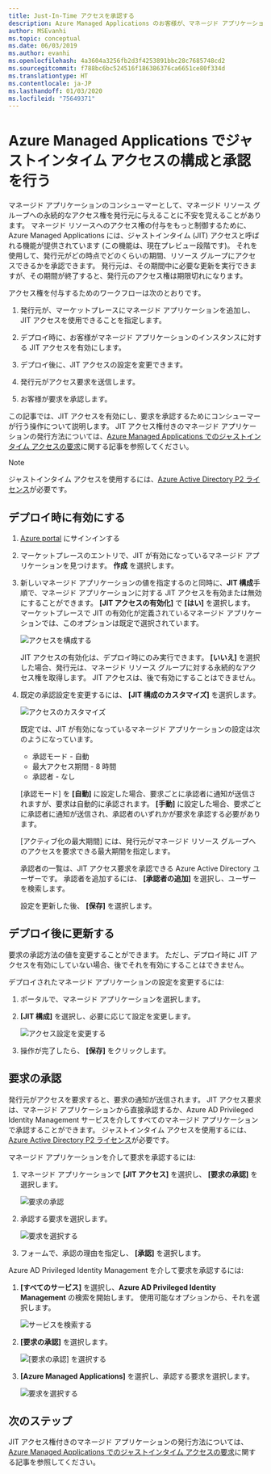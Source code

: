 ```yaml
---
title: Just-In-Time アクセスを承認する
description: Azure Managed Applications のお客様が、マネージド アプリケーションへのジャストインタイム アクセス要求を承認する方法について説明します。
author: MSEvanhi
ms.topic: conceptual
ms.date: 06/03/2019
ms.author: evanhi
ms.openlocfilehash: 4a3604a3256fb2d3f4253891bbc28c7685748cd2
ms.sourcegitcommit: f788bc6bc524516f186386376ca6651ce80f334d
ms.translationtype: HT
ms.contentlocale: ja-JP
ms.lasthandoff: 01/03/2020
ms.locfileid: "75649371"
---
```

# <a name="configure-and-approve-just-in-time-access-for-azure-managed-applications"></a>Azure Managed Applications でジャストインタイム アクセスの構成と承認を行う

マネージド アプリケーションのコンシューマーとして、マネージド リソース グループへの永続的なアクセス権を発行元に与えることに不安を覚えることがあります。 マネージド リソースへのアクセス権の付与をもっと制御するために、Azure Managed Applications には、ジャストインタイム (JIT) アクセスと呼ばれる機能が提供されています (この機能は、現在プレビュー段階です)。 それを使用して、発行元がどの時点でどのくらいの期間、リソース グループにアクセスできるかを承認できます。 発行元は、その期間中に必要な更新を実行できますが、その期間が終了すると、発行元のアクセス権は期限切れになります。

アクセス権を付与するためのワークフローは次のとおりです。

1. 発行元が、マーケットプレースにマネージド アプリケーションを追加し、JIT アクセスを使用できることを指定します。

1. デプロイ時に、お客様がマネージド アプリケーションのインスタンスに対する JIT アクセスを有効にします。

1. デプロイ後に、JIT アクセスの設定を変更できます。

1. 発行元がアクセス要求を送信します。

1. お客様が要求を承認します。

この記事では、JIT アクセスを有効にし、要求を承認するためにコンシューマーが行う操作について説明します。 JIT アクセス権付きのマネージド アプリケーションの発行方法については、[Azure Managed Applications でのジャストインタイム アクセスの要求](request-just-in-time-access.md)に関する記事を参照してください。

> [!NOTE]
> ジャストインタイム アクセスを使用するには、[Azure Active Directory P2 ライセンス](../../active-directory/privileged-identity-management/subscription-requirements.md)が必要です。

## <a name="enable-during-deployment"></a>デプロイ時に有効にする

1. [Azure portal](https://portal.azure.com) にサインインする

1. マーケットプレースのエントリで、JIT が有効になっているマネージド アプリケーションを見つけます。 **作成** を選択します。

1. 新しいマネージド アプリケーションの値を指定するのと同時に、**JIT 構成**手順で、マネージド アプリケーションに対する JIT アクセスを有効または無効にすることができます。 **[JIT アクセスの有効化]** で **[はい]** を選択します。 マーケットプレースで JIT の有効化が定義されているマネージド アプリケーションでは、このオプションは既定で選択されています。

   ![アクセスを構成する](./media/approve-just-in-time-access/configure-jit-access.png)

   JIT アクセスの有効化は、デプロイ時にのみ実行できます。 **[いいえ]** を選択した場合、発行元は、マネージド リソース グループに対する永続的なアクセス権を取得します。 JIT アクセスは、後で有効にすることはできません。

1. 既定の承認設定を変更するには、 **[JIT 構成のカスタマイズ]** を選択します。

   ![アクセスのカスタマイズ](./media/approve-just-in-time-access/customize-jit-access.png)

   既定では、JIT が有効になっているマネージド アプリケーションの設定は次のようになっています。

   * 承認モード - 自動
   * 最大アクセス期間 - 8 時間
   * 承認者 - なし

   [承認モード] を **[自動]** に設定した場合、要求ごとに承認者に通知が送信されますが、要求は自動的に承認されます。 **[手動]** に設定した場合、要求ごとに承認者に通知が送信され、承認者のいずれかが要求を承認する必要があります。

   [アクティブ化の最大期間] には、発行元がマネージド リソース グループへのアクセスを要求できる最大期間を指定します。

   承認者の一覧は、JIT アクセス要求を承認できる Azure Active Directory ユーザーです。 承認者を追加するには、 **[承認者の追加]** を選択し、ユーザーを検索します。

   設定を更新した後、 **[保存]** を選択します。

## <a name="update-after-deployment"></a>デプロイ後に更新する

要求の承認方法の値を変更することができます。 ただし、デプロイ時に JIT アクセスを有効にしていない場合、後でそれを有効にすることはできません。

デプロイされたマネージド アプリケーションの設定を変更するには:

1. ポータルで、マネージド アプリケーションを選択します。

1. **[JIT 構成]** を選択し、必要に応じて設定を変更します。

   ![アクセス設定を変更する](./media/approve-just-in-time-access/change-settings.png)

1. 操作が完了したら、 **[保存]** をクリックします。

## <a name="approve-requests"></a>要求の承認

発行元がアクセスを要求すると、要求の通知が送信されます。 JIT アクセス要求は、マネージド アプリケーションから直接承認するか、Azure AD Privileged Identity Management サービスを介してすべてのマネージド アプリケーションで承認することができます。 ジャストインタイム アクセスを使用するには、[Azure Active Directory P2 ライセンス](../../active-directory/privileged-identity-management/subscription-requirements.md)が必要です。

マネージド アプリケーションを介して要求を承認するには:

1. マネージド アプリケーションで **[JIT アクセス]** を選択し、 **[要求の承認]** を選択します。

   ![要求の承認](./media/approve-just-in-time-access/approve-requests.png)
 
1. 承認する要求を選択します。

   ![要求を選択する](./media/approve-just-in-time-access/select-request.png)

1. フォームで、承認の理由を指定し、 **[承認]** を選択します。

Azure AD Privileged Identity Management を介して要求を承認するには:

1. **[すべてのサービス]** を選択し、**Azure AD Privileged Identity Management** の検索を開始します。 使用可能なオプションから、それを選択します。

   ![サービスを検索する](./media/approve-just-in-time-access/search.png)

1. **[要求の承認]** を選択します。

   ![[要求の承認] を選択する](./media/approve-just-in-time-access/select-approve-requests.png)

1. **[Azure Managed Applications]** を選択し、承認する要求を選択します。

   ![要求を選択する](./media/approve-just-in-time-access/view-requests.png)

## <a name="next-steps"></a>次のステップ

JIT アクセス権付きのマネージド アプリケーションの発行方法については、[Azure Managed Applications でのジャストインタイム アクセスの要求](request-just-in-time-access.md)に関する記事を参照してください。

